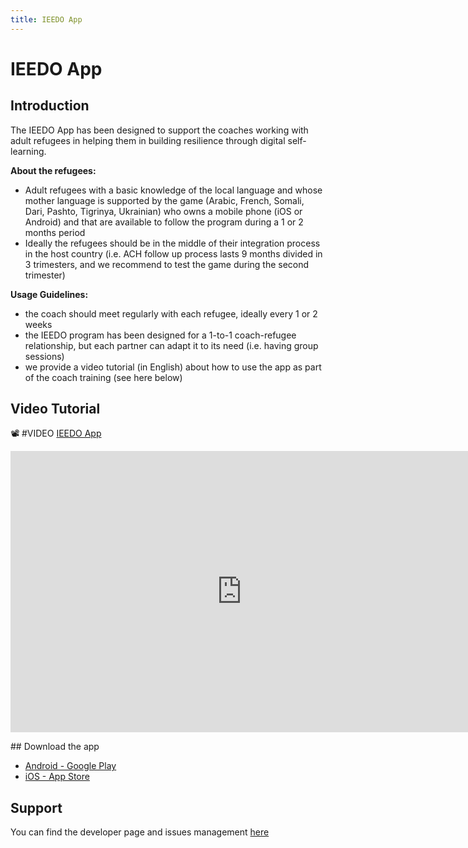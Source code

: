 ```yaml
---
title: IEEDO App
---
```

# IEEDO App

## Introduction

The IEEDO App has been designed to support the coaches working with adult refugees in helping them in building resilience through digital self-learning.

**About the refugees:**

- Adult refugees with a basic knowledge of the local language and whose mother language is supported by the game (Arabic, French, Somali, Dari, Pashto, Tigrinya, Ukrainian) who owns a mobile phone (iOS or Android) and that are available to follow the program during a 1 or 2 months period
- Ideally the refugees should be in the middle of their integration process in the host country (i.e. ACH follow up process lasts 9 months divided in 3 trimesters, and we recommend to test the game during the second trimester)

**Usage Guidelines:**

- the coach should meet regularly with each refugee, ideally every 1 or 2 weeks
- the IEEDO program has been designed for a 1-to-1 coach-refugee relationship, but each partner can adapt it to its need (i.e. having group sessions)
- we provide a video tutorial (in English) about how to use the app as part of the coach training (see here below)

## Video Tutorial

📽 #VIDEO [IEEDO App](https://www.youtube.com/watch?v=pSdeBGGEuD0)
<iframe width="740" height="450" src="https://www.youtube.com/embed/pSdeBGGEuD0" title="IEEDO App" frameborder="0"  allowfullscreen></iframe>

## Download the app

- [Android - Google Play](https://play.google.com/store/apps/details?id=org.vgwb.ieedo)
- [iOS - App Store](https://apps.apple.com/app/ieedo/id1663886129)

## Support

You can find the developer page and issues management [here](https://vgwb.github.io/IEEDO/)
